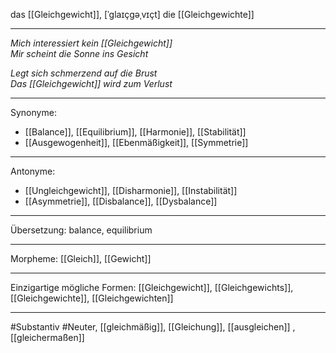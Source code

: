 das [[Gleichgewicht]], [ˈɡlaɪçɡəˌvɪçt]
die [[Gleichgewichte]]

---

_Mich interessiert kein [[Gleichgewicht]]_  
_Mir scheint die Sonne ins Gesicht_

_Legt sich schmerzend auf die Brust_  
_Das [[Gleichgewicht]] wird zum Verlust_

---

Synonyme:

- [[Balance]], [[Equilibrium]], [[Harmonie]], [[Stabilität]]
- [[Ausgewogenheit]], [[Ebenmäßigkeit]], [[Symmetrie]]

---

Antonyme:

- [[Ungleichgewicht]], [[Disharmonie]], [[Instabilität]]
- [[Asymmetrie]], [[Disbalance]], [[Dysbalance]]

---

Übersetzung: balance, equilibrium

---

Morpheme:
[[Gleich]], [[Gewicht]]

---

Einzigartige mögliche Formen:
[[Gleichgewicht]], [[Gleichgewichts]], [[Gleichgewichte]], [[Gleichgewichten]]

---

#Substantiv #Neuter, [[gleichmäßig]], [[Gleichung]], [[ausgleichen]]
, [[gleichermaßen]]
